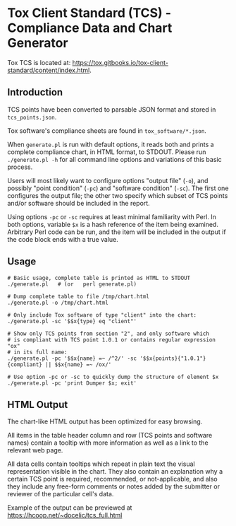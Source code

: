 # Tox Client Standard (TCS) - Compliance Data and Chart Generator

Tox TCS is located at: https://tox.gitbooks.io/tox-client-standard/content/index.html.

## Introduction

TCS points have been converted to parsable JSON format and stored in `tcs_points.json`.

Tox software's compliance sheets are found in `tox_software/*.json`.

When `generate.pl` is run with default options, it reads both and prints a complete compliance chart, in HTML format, to STDOUT.
Please run `./generate.pl -h` for all command line options and variations of this basic process.

Users will most likely want to configure options "output file" (`-o`), and possibly "point condition" (`-pc`) and "software condition" (`-sc`).
The first one configures the output file; the other two specify which subset of TCS points and/or software should be included in the report.

Using options `-pc` or `-sc` requires at least minimal familiarity with Perl. In both options, variable `$x` is a hash reference of the item being examined. Arbitrary Perl code can be run, and the item will be included in the output if the code block ends with a true value.

## Usage

```
# Basic usage, complete table is printed as HTML to STDOUT
./generate.pl   # (or   perl generate.pl)

# Dump complete table to file /tmp/chart.html
./generate.pl -o /tmp/chart.html

# Only include Tox software of type "client" into the chart:
./generate.pl -sc '$$x{type} eq "client"'

# Show only TCS points from section "2", and only software which
# is compliant with TCS point 1.0.1 or contains regular expression "ox"
# in its full name:
./generate.pl -pc '$$x{name} =~ /^2/' -sc '$$x{points}{"1.0.1"}{compliant} || $$x{name} =~ /ox/'

# Use option -pc or -sc to quickly dump the structure of element $x
./generate.pl -pc 'print Dumper $x; exit'
```

## HTML Output

The chart-like HTML output has been optimized for easy browsing.

All items in the table header column and row (TCS points and software names) contain a tooltip with more information as well as a link to the relevant web page.

All data cells contain tooltips which repeat in plain text the visual representation visible in the chart. They also contain an explanation why a certain TCS point is required, recommended, or not-applicable, and also they include any free-form comments or notes added by the submitter or reviewer of the particular cell's data.

Example of the output can be previewed at https://hcoop.net/~docelic/tcs_full.html

